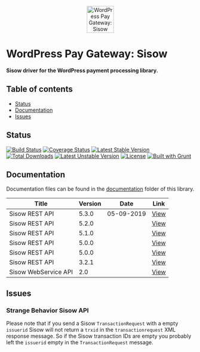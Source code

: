 <p align="center">
	<a href="https://www.wp-pay.org/gateways/sisow/">
		<img src="https://www.wp-pay.org/assets/pronamic-pay.svgo-min.svg" alt="WordPress Pay Gateway: Sisow" width="72" height="72">
	</a>
</p>

# WordPress Pay Gateway: Sisow

**Sisow driver for the WordPress payment processing library.**

## Table of contents

- [Status](#status)
- [Documentation](#documentation)
- [Issues](#issues)

## Status

[![Build Status](https://travis-ci.org/wp-pay-gateways/sisow.svg?branch=develop)](https://travis-ci.org/wp-pay-gateways/sisow)
[![Coverage Status](https://coveralls.io/repos/wp-pay-gateways/sisow/badge.svg?branch=master&service=github)](https://coveralls.io/github/wp-pay-gateways/sisow?branch=master)
[![Latest Stable Version](https://poser.pugx.org/wp-pay-gateways/sisow/v/stable.svg)](https://packagist.org/packages/wp-pay-gateways/sisow)
[![Total Downloads](https://poser.pugx.org/wp-pay-gateways/sisow/downloads.svg)](https://packagist.org/packages/wp-pay-gateways/sisow)
[![Latest Unstable Version](https://poser.pugx.org/wp-pay-gateways/sisow/v/unstable.svg)](https://packagist.org/packages/wp-pay-gateways/sisow)
[![License](https://poser.pugx.org/wp-pay-gateways/sisow/license.svg)](https://packagist.org/packages/wp-pay-gateways/sisow)
[![Built with Grunt](http://cdn.gruntjs.com/builtwith.svg)](http://gruntjs.com/)

## Documentation

Documentation files can be found in the [documentation](documentation/) folder of this library.

| Title                | Version | Date       | Link                              |
| -------------------- | ------- | ---------- | --------------------------------- |
| Sisow REST API       | 5.3.0   | 05-09-2019 | [View][sisow-rest-api-v5.3.0]     |
| Sisow REST API       | 5.2.0   |            | [View][sisow-rest-api-v5.2.0]     |
| Sisow REST API       | 5.1.0   |            | [View][sisow-rest-api-v5.1.0]     |
| Sisow REST API       | 5.0.0   |            | [View][sisow-rest-api-v5.0.1]     |
| Sisow REST API       | 5.0.0   |            | [View][sisow-rest-api-v5.0.0]     |
| Sisow REST API       | 3.2.1   |            | [View][sisow-rest-api-v3.2.1]     |
| Sisow WebService API | 2.0     |            | [View][sisow-webservice-api-v2.0] |

[sisow-rest-api-v5.3.0]: documentation/rest530.pdf
[sisow-rest-api-v5.2.0]: documentation/rest520.pdf
[sisow-rest-api-v5.1.0]: documentation/rest510.pdf
[sisow-rest-api-v5.0.1]: documentation/rest501.pdf
[sisow-rest-api-v5.0.0]: https://www.pronamic.nl/wp-content/uploads/2018/01/Sisow-REST-API-Versie-5.0.0.pdf
[sisow-rest-api-v3.2.1]: https://www.pronamic.nl/wp-content/uploads/2014/11/sisow-rest-api-v3.2.1.pdf
[sisow-webservice-api-v2.0]: documentation/WEbservice.pdf

## Issues

### Strange Behavior Sisow API

Please note that if you send a Sisow `TransactionRequest` with a empty `issuerid` Sisow will not return a `trxid` in the `transactionrequest` XML response message.
So if the Sisow transaction IDs are empty you probably left the `issuerid` empty in the `TransactionRequest` message.
